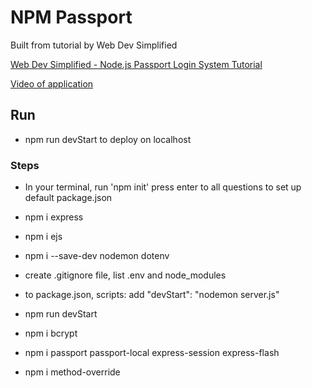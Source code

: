 # NPM Passport

Built from tutorial by Web Dev Simplified

[Web Dev Simplified - Node.js Passport Login System Tutorial](https://www.youtube.com/watch?v=-RCnNyD0L-s)

[Video of application](https://watch.screencastify.com/v/FxAm88o6Ma0lXAn73EPl)

## Run

* npm run devStart to deploy on localhost

### Steps

* In your terminal, run 'npm init' press enter to all questions to set up default package.json

* npm i express

* npm i ejs

* npm i --save-dev nodemon dotenv

* create .gitignore file, list .env and node_modules

* to package.json, scripts: add "devStart": "nodemon server.js"

* npm run devStart

* npm i bcrypt

* npm i passport passport-local express-session express-flash

* npm i method-override

